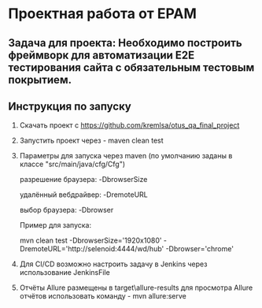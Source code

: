 # Проектная работа от EPAM

## Задача для проекта: Необходимо построить фреймворк для автоматизации Е2Е тестирования сайта с обязательным тестовым покрытием.

## Инструкция по запуску


1. Скачать проект с https://github.com/kremlsa/otus_qa_final_project
   
2. Запустить проект через - maven clean test   
   
3. Параметры для запуска через maven
   (по умолчанию заданы в классе "src/main/java/cfg/Cfg")

   разрешение браузера:
   -DbrowserSize
   
   удалённый вебдрайвер:
   -DremoteURL

   выбор браузера:
   -Dbrowser
   
   Пример для запуска:

   mvn clean test -DbrowserSize='1920x1080' -DremoteURL='http://selenoid:4444/wd/hub' -Dbrowser='chrome'

4. Для CI/CD возможно настроить задачу в Jenkins через использование JenkinsFile

5. Отчёты Allure размещены в target\allure-results
   для просмотра Allure отчётов использовать команду - mvn allure:serve